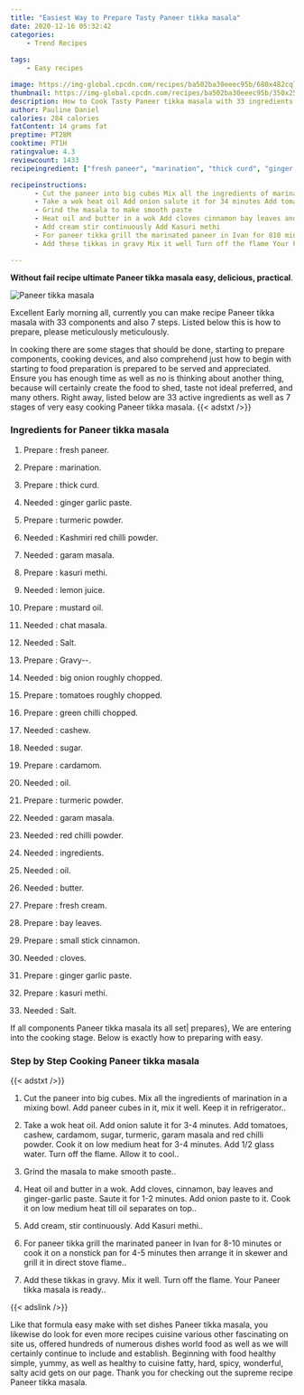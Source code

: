 ```yaml
---
title: "Easiest Way to Prepare Tasty Paneer tikka masala"
date: 2020-12-16 05:32:42
categories:
    - Trend Recipes
    
tags:
    - Easy recipes

image: https://img-global.cpcdn.com/recipes/ba502ba30eeec95b/680x482cq70/paneer-tikka-masala-recipe-main-photo.jpg
thumbnail: https://img-global.cpcdn.com/recipes/ba502ba30eeec95b/350x250cq70/paneer-tikka-masala-recipe-main-photo.jpg
description: How to Cook Tasty Paneer tikka masala with 33 ingredients and 7 stages of easy cooking.
author: Pauline Daniel
calories: 284 calories
fatContent: 14 grams fat
preptime: PT28M
cooktime: PT1H
ratingvalue: 4.3
reviewcount: 1433
recipeingredient: ["fresh paneer", "marination", "thick curd", "ginger garlic paste", "turmeric powder", "Kashmiri red chilli powder", "garam masala", "kasuri methi", "lemon juice", "mustard oil", "chat masala", "Salt", "Gravy", "big onion roughly chopped", "tomatoes roughly chopped", "green chilli chopped", "cashew", "sugar", "cardamom", "oil", "turmeric powder", "garam masala", "red chilli powder", "ingredients", "oil", "butter", "fresh cream", "bay leaves", "small stick cinnamon", "cloves", "ginger garlic paste", "kasuri methi", "Salt"]

recipeinstructions: 
      - Cut the paneer into big cubes Mix all the ingredients of marination in a mixing bowl Add paneer cubes in it mix it well Keep it in refrigerator 
      - Take a wok heat oil Add onion salute it for 34 minutes Add tomatoes cashew cardamom sugar turmeric garam masala and red chilli powder Cook it on low medium heat for 34 minutes Add 12 glass water Turn off the flame Allow it to cool 
      - Grind the masala to make smooth paste 
      - Heat oil and butter in a wok Add cloves cinnamon bay leaves and gingergarlic paste Saute it for 12 minutes Add onion paste to it Cook it on low medium heat till oil separates on top 
      - Add cream stir continuously Add Kasuri methi 
      - For paneer tikka grill the marinated paneer in Ivan for 810 minutes or cook it on a nonstick pan for 45 minutes then arrange it in skewer and grill it in direct stove flame 
      - Add these tikkas in gravy Mix it well Turn off the flame Your Paneer tikka masala is ready

---
```




**Without fail recipe ultimate Paneer tikka masala easy, delicious, practical**. 


![Paneer tikka masala](https://img-global.cpcdn.com/recipes/ba502ba30eeec95b/680x482cq70/paneer-tikka-masala-recipe-main-photo.jpg "Paneer tikka masala")




Excellent Early morning all, currently you can make recipe Paneer tikka masala with 33 components and also 7 steps. Listed below this is how to prepare, please meticulously meticulously.

In cooking there are some stages that should be done, starting to prepare components, cooking devices, and also comprehend just how to begin with starting to food preparation is prepared to be served and appreciated. Ensure you has enough time as well as no is thinking about another thing, because will certainly create the food to shed, taste not ideal preferred, and many others. Right away, listed below are 33 active ingredients as well as 7 stages of very easy cooking Paneer tikka masala.
{{< adstxt />}}

### Ingredients for Paneer tikka masala


1. Prepare  : fresh paneer.

1. Prepare  : marination.

1. Prepare  : thick curd.

1. Needed  : ginger garlic paste.

1. Prepare  : turmeric powder.

1. Needed  : Kashmiri red chilli powder.

1. Needed  : garam masala.

1. Prepare  : kasuri methi.

1. Needed  : lemon juice.

1. Prepare  : mustard oil.

1. Needed  : chat masala.

1. Needed  : Salt.

1. Prepare  : Gravy--.

1. Needed  : big onion roughly chopped.

1. Prepare  : tomatoes roughly chopped.

1. Prepare  : green chilli chopped.

1. Needed  : cashew.

1. Needed  : sugar.

1. Prepare  : cardamom.

1. Needed  : oil.

1. Prepare  : turmeric powder.

1. Needed  : garam masala.

1. Needed  : red chilli powder.

1. Needed  : ingredients.

1. Needed  : oil.

1. Needed  : butter.

1. Prepare  : fresh cream.

1. Prepare  : bay leaves.

1. Prepare  : small stick cinnamon.

1. Needed  : cloves.

1. Prepare  : ginger garlic paste.

1. Prepare  : kasuri methi.

1. Needed  : Salt.



If all components Paneer tikka masala its all set| prepares}, We are entering into the cooking stage. Below is exactly how to preparing with easy.

### Step by Step Cooking Paneer tikka masala

{{< adstxt />}}


1. Cut the paneer into big cubes. Mix all the ingredients of marination in a mixing bowl. Add paneer cubes in it, mix it well. Keep it in refrigerator..



1. Take a wok heat oil. Add onion salute it for 3-4 minutes. Add tomatoes, cashew, cardamom, sugar, turmeric, garam masala and red chilli powder. Cook it on low medium heat for 3-4 minutes. Add 1/2 glass water. Turn off the flame. Allow it to cool..



1. Grind the masala to make smooth paste..



1. Heat oil and butter in a wok. Add cloves, cinnamon, bay leaves and ginger-garlic paste. Saute it for 1-2 minutes. Add onion paste to it. Cook it on low medium heat till oil separates on top..



1. Add cream, stir continuously. Add Kasuri methi..



1. For paneer tikka grill the marinated paneer in Ivan for 8-10 minutes or cook it on a nonstick pan for 4-5 minutes then arrange it in skewer and grill it in direct stove flame..



1. Add these tikkas in gravy. Mix it well. Turn off the flame. Your Paneer tikka masala is ready..





{{< adslink />}}

Like that formula easy make with set dishes Paneer tikka masala, you likewise do look for even more recipes cuisine various other fascinating on site us, offered hundreds of numerous dishes world food as well as we will certainly continue to include and establish. Beginning with food healthy simple, yummy, as well as healthy to cuisine fatty, hard, spicy, wonderful, salty acid gets on our page. Thank you for checking out the supreme recipe Paneer tikka masala.
